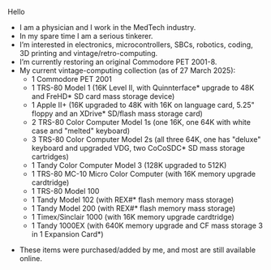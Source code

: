 Hello
- I am a physician and I work in the MedTech industry.
- In my spare time I am a serious tinkerer.
- I’m interested in electronics, microcontrollers, SBCs, robotics, coding, 3D printing and vintage/retro-computing.
- I’m currently restoring an original Commodore PET 2001-8.
- My current vintage-computing collection (as of 27 March 2025):
    - 1 Commodore PET 2001
    - 1 TRS-80 Model 1 (16K Level II, with Quinnterface* upgrade to 48K and FreHD* SD card mass storage device)
    - 1 Apple II+ (16K upgraded to 48K with 16K on language card, 5.25" floppy and an XDrive* SD/flash mass storage card)
    - 2 TRS-80 Color Computer Model 1s (one 16K, one 64K with white case and "melted" keyboard)
    - 3 TRS-80 Color Computer Model 2s (all three 64K, one has "deluxe" keyboard and upgraded VDG, two CoCoSDC* SD mass storage cartridges)
    - 1 Tandy Color Computer Model 3 (128K upgraded to 512K)
    - 1 TRS-80 MC-10 Micro Color Computer (with 16K memory upgrade cardtridge)
    - 1 TRS-80 Model 100
    - 1 Tandy Model 102 (with REX#* flash memory mass storage)
    - 1 Tandy Model 200 (with REX#* flash memory mass storage)
    - 1 Timex/Sinclair 1000 (with 16K memory upgrade cardtridge)
    - 1 Tandy 1000EX (with 640K memory upgrade and CF mass storage 3 in 1 Expansion Card*)

* These items were purchased/added by me, and most are still available online.
